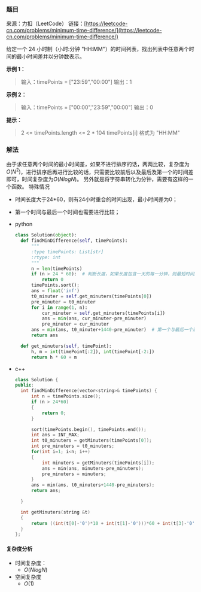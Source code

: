 ### 题目

来源：力扣（LeetCode）
链接：[https://leetcode-cn.com/problems/minimum-time-difference/](https://leetcode-cn.com/problems/minimum-time-difference/)

给定一个 24 小时制（小时:分钟 "HH:MM"）的时间列表，找出列表中任意两个时间的最小时间差并以分钟数表示。

**示例 1：**

> 输入：timePoints = ["23:59","00:00"]
> 输出：1

**示例 2：**

> 输入：timePoints = ["00:00","23:59","00:00"]
> 输出：0

**提示：**

> 2 <= timePoints.length <= 2 * 104
> timePoints[i] 格式为 "HH:MM"

### 解法

由于求任意两个时间的最小时间差，如果不进行排序的话，两两比较，复杂度为$O(N^2)$，进行排序后再进行比较的话，只需要比较前后以及最后及第一个的时间差即可，时间复杂度为$O(NlogN)$。
另外就是将字符串转化为分钟，需要有这样的一个函数。
特殊情况

* 时间长度大于24*60，则有24小时重合的时间出现，最小时间差为0；
* 第一个时间与最后一个时间也需要进行比较；

* python
  
  ```python
  class Solution(object):
    def findMinDifference(self, timePoints):
        """
        :type timePoints: List[str]
        :rtype: int
        """
        n = len(timePoints)
        if (n > 24 * 60):  # 判断长度，如果长度包含一天的每一分钟，则最短时间差为0
            return 0
        timePoints.sort();
        ans = float('inf')
        t0_minuter = self.get_minuters(timePoints[0])
        pre_minuter = t0_minuter
        for i in range(1, n):
            cur_minuter = self.get_minuters(timePoints[i])
            ans = min(ans, cur_minuter-pre_minuter)
            pre_minuter = cur_minuter
        ans = min(ans, t0_minuter+1440-pre_minuter)  # 第一个与最后一个进行比较，添加24小时
        return ans
  
    def get_minuters(self, timePoint):
        h, m = int(timePoint[:2]), int(timePoint[-2:])
        return h * 60 + m
  ```

* c++
  
  ```cpp
  class Solution {
  public:
    int findMinDifference(vector<string>& timePoints) {
        int n = timePoints.size();
        if (n > 24*60)
        {
            return 0;
        }
  
        sort(timePoints.begin(), timePoints.end());
        int ans = INT_MAX;
        int t0_minuters = getMinuters(timePoints[0]);
        int pre_minuters = t0_minuters;
        for(int i=1; i<n; i++)
        {
            int minuters = getMinuters(timePoints[i]);
            ans = min(ans, minuters-pre_minuters);
            pre_minuters = minuters;
        }
        ans = min(ans, t0_minuters+1440-pre_minuters);
        return ans;
  
    }
  
    int getMinuters(string &t)
    {
        return ((int(t[0]-'0')*10 + int(t[1]-'0')))*60 + int(t[3]-'0')*10 + int(t[4]-'0');
    }
  };
  ```

#### 复杂度分析

* 时间复杂度： 
  * $O(NlogN)$
* 空间复杂度
  * $O(1)$ 
